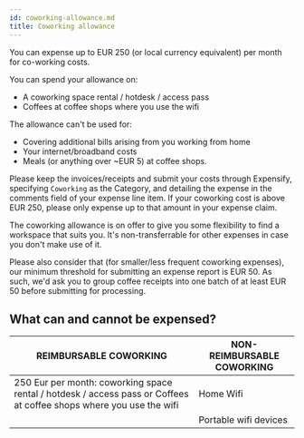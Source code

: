 ```yaml
---
id: coworking-allowance.md
title: Coworking allowance
---
```

You can expense up to EUR 250 (or local currency equivalent) per month for co-working costs.

You can spend your allowance on:

-   A coworking space rental / hotdesk / access pass
-   Coffees at coffee shops where you use the wifi

The allowance can't be used for:

-   Covering additional bills arising from you working from home
-   Your internet/broadband costs
-   Meals (or anything over ~EUR 5) at coffee shops.

Please keep the invoices/receipts and submit your costs through Expensify, specifying `Coworking` as the Category, and detailing the expense in the comments field of your expense line item. If your coworking cost is above EUR 250, please only expense up to that amount in your expense claim.

The coworking allowance is on offer to give you some flexibility to find a workspace that suits you. It's non-transferrable for other expenses in case you don't make use of it.

Please also consider that (for smaller/less frequent coworking expenses), our minimum threshold for submitting an expense report is EUR 50. As such, we'd ask you to group coffee receipts into one batch of at least EUR 50 before submitting for processing.

What can and cannot be expensed?
--------------------------------

| REIMBURSABLE COWORKING | NON-REIMBURSABLE COWORKING |
| --- | --- |
| 250 Eur per month: coworking space rental / hotdesk / access pass or Coffees at coffee shops where you use the wifi | Home Wifi |
|  | Portable wifi devices |
